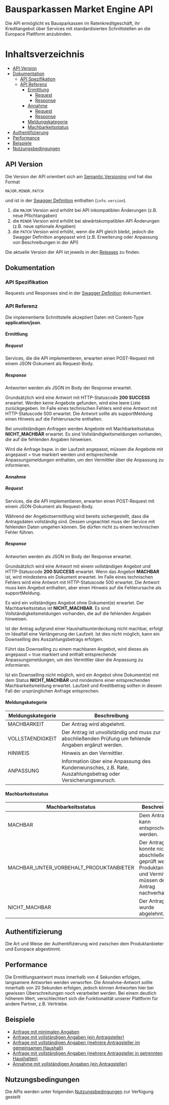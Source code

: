 # Bausparkassen Market Engine API
Die API ermöglicht es Bausparkassen im Ratenkreditgeschäft, ihr Kreditangebot über Services mit standardisierten Schnittstellen an die Europace Plattform anzubinden.

# Inhaltsverzeichnis

* [API Version](#api-version)
* [Dokumentation](#dokumentation)
  * [API Spezifikation](#api-spezifikation)
  * [API Referenz](#api-referenz)
    * [Ermittlung](#ermittlung)
      * [Request](#request)
      * [Response](#response)
    * [Annahme](#annahme)
      * [Request](#request-1)
      * [Response](#response-1)
    * [Meldungskategorie](#meldungskategorie)
    * [Machbarkeitsstatus](#machbarkeitsstatus)
* [Authentifizierung](#authentifizierung)
* [Performance](#performance)
* [Beispiele](#beispiele)
* [Nutzungsbedingungen](#nutzungsbedingungen)

## API Version

Die Version der API orientiert sich am [Semantic Versioning](https://semver.org/) und hat das Format

`MAJOR.MINOR.PATCH`

und ist in der [Swagger Definition](https://github.com/europace/bausparkassen-market-engine-api/blob/master/swagger.yml) enthalten (`info.version`).

1. die `MAJOR` Version wird erhöht bei API inkompatiblen Änderungen (z.B. neue Pflichtangaben)
2. die `MINOR` Version wird erhöht bei abwärtskompatiblen API Änderungen (z.B. neue optionale Angaben)
3. die `PATCH` Version wird erhöht, wenn die API gleich bleibt, jedoch die Swagger Definition angepasst wird (z.B. Erweiterung oder Anpassung von Beschreibungen in der API)

Die aktuelle Version der API ist jeweils in den [Releases](https://github.com/europace/bausparkassen-market-engine-api/releases) zu finden.

## Dokumentation

### API Spezifikation

Requests und Responses sind in der [Swagger Definition](https://github.com/europace/bausparkassen-market-engine-api/blob/master/swagger.yml) dokumentiert.

### API Referenz

Die implementierte Schnittstelle akzeptiert Daten mit Content-Type **application/json**.  

#### Ermittlung

##### Request

Services, die die API implementieren, erwarten einen POST-Request mit einem JSON-Dokument als Request-Body.

##### Response

Antworten werden als JSON im Body der Response erwartet.

Grundsätzlich wird eine Antwort mit HTTP-Statuscode **200 SUCCESS** erwartet. Werden keine Angebote gefunden, wird eine leere Liste zurückgegeben. Im Falle eines technischen Fehlers wird eine Antwort mit HTTP-Statuscode 500 erwartet. 
Die Antwort sollte als supportMeldung einen Hinweis auf die Fehlerursache enthalten. 

Bei unvollständigen Anfragen werden Angebote mit Machbarkeitsstatus **NICHT_MACHBAR** erwartet. Es sind Vollständigkeitsmeldungen vorhanden, die auf die fehlenden Angaben hinweisen.

Wird die Anfrage bspw. in der Laufzeit angepasst, müssen die Angebote mit angepasst = true markiert werden und entsprechende Anpassungsmeldungen enthalten, um den Vermittler über die Anpassung zu informieren.

#### Annahme

##### Request

Services, die die API implementieren, erwarten einen POST-Request mit einem JSON-Dokument als Request-Body.

Während der Angebotsermittlung wird bereits sichergestellt, dass die Antragsdaten vollständig sind. Dessen ungeachtet muss der Service mit fehlenden Daten umgehen können. Sie dürfen nicht zu einem technischen Fehler führen. 

##### Response

Antworten werden als JSON im Body der Response erwartet.

Grundsätzlich wird eine Antwort mit einem vollständigen Angebot und HTTP-Statuscode **200 SUCCESS** erwartet. Wenn das Angebot **MACHBAR** ist, wird mindestens ein Dokument erwartet.
Im Falle eines technischen Fehlers wird eine Antwort mit HTTP-Statuscode 500 erwartet. Die Antwort muss kein Angebot enthalten, aber einen Hinweis auf die Fehlerursache als supportMeldung.

Es wird ein vollständiges Angebot ohne Dokument(e) erwartet. Der Machbarkeitsstatus ist **NICHT_MACHBAR**. Es sind Vollständigkeitsmeldungen vorhanden, die auf die fehlenden Angaben hinweisen.

Ist der Antrag aufgrund einer Haushaltsunterdeckung nicht machbar, erfolgt im Idealfall eine Verlängerung der Laufzeit. Ist dies nicht möglich, kann ein Downselling des Auszahlungsbetrags erfolgen.

Führt das Downselling zu einem machbaren Angebot, wird dieses als angepasst = true markiert und enthält entsprechende Anpassungsmeldungen, um den Vermittler über die Anpassung zu informieren. 

Ist ein Downselling nicht möglich, wird ein Angebot ohne Dokument(e) mit dem Status **NICHT_MACHBAR** und mindestens einer entsprechenden Machbarkeitsmeldung erwartet. Laufzeit und Kreditbetrag sollten in diesem Fall der ursprünglichen Anfrage entsprechen.

#### Meldungskategorie

| Meldungskategorie  | Beschreibung |
|--------|--------|
| MACHBARKEIT | Der Antrag wird abgelehnt. | 
| VOLLSTAENDIGKEIT | Der Antrag ist unvollständig und muss zur abschließenden Prüfung um fehlende Angaben ergänzt werden. | 
| HINWEIS | Hinweis an den Vermittler. | 
| ANPASSUNG | Information über eine Anpassung des Kundenwunsches, z.B. Rate, Auszahlungsbetrag oder Versicherungswunsch. | 

#### Machbarkeitsstatus

| Machbarkeitsstatus  | Beschreibung |
|--------|--------|
| MACHBAR | Dem Antrag kann entsprochen werden. | 
| MACHBAR_UNTER_VORBEHALT_PRODUKTANBIETER | Der Antrag konnte nicht abschließend geprüft werden. Produktanbieter und Vermittler müssen den Antrag nachverhandeln.| 
| NICHT_MACHBAR | Der Antrag wurde abgelehnt. | 

## Authentifizierung

Die Art und Weise der Authentifizierung wird zwischen dem Produktanbieter und Europace abgestimmt. 

## Performance

Die Ermittlungsantwort muss innerhalb von 4 Sekunden erfolgen, langsamere Antworten werden verworfen. Die Annahme-Antwort sollte innerhalb von 20 Sekunden erfolgen,
jedoch können Antworten hier bei gewissen Überschreitungen noch verarbeitet werden.
Bei einem deutlich höherem Wert, verschlechtert sich die Funktionalität unserer Plattform für andere Partner, z.B. Vertriebe.

## Beispiele

* [Anfrage mit minimalen Angaben](beispiele/anfrage-mit-minimalen-angaben.md)
* [Anfrage mit vollständigen Angaben (ein Antragsteller)](beispiele/anfrage-mit-vollstaendigen-angaben-ein-antragsteller.md)
* [Anfrage mit vollständigen Angaben (mehrere Antragsteller im gemeinsamen Haushalt)](beispiele/anfrage-mit-vollstaendigen-angaben-mehrere-antragsteller-im-gemeinsamen-haushalt.md)
* [Anfrage mit vollständigen Angaben (mehrere Antragsteller in getrennten Haushalten)](beispiele/anfrage-mit-vollstaendigen-angaben-mehrere-antragsteller-in-getrennten-haushalten.md)
* [Annahme mit vollständigen Angaben (ein Antragsteller)](beispiele/annahme-mit-vollstaendigen-angaben-ein-antragsteller.md)

## Nutzungsbedingungen
Die APIs werden unter folgenden [Nutzungsbedingungen](https://docs.api.europace.de/nutzungsbedingungen/) zur Verfügung gestellt